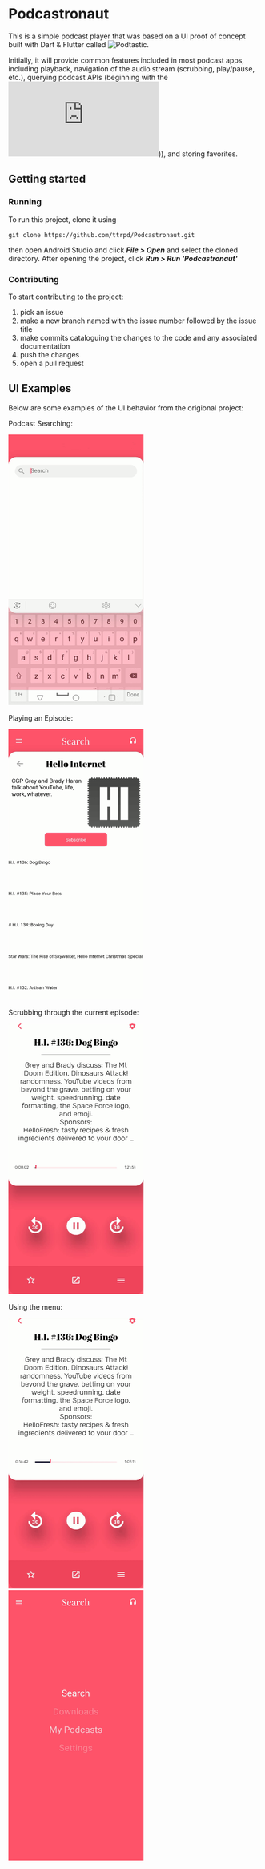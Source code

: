 # Podcastronaut
This is a simple podcast player that was based on a UI proof of concept built with Dart & Flutter called ![Podtastic](https://github.com/ttrpd/Podtastic).

Initially, it will provide common features included in most podcast apps, including playback, navigation of the audio stream (scrubbing, play/pause, etc.),
querying podcast APIs (beginning with the ![iTunesSearchAPI](https://developer.apple.com/library/archive/documentation/AudioVideo/Conceptual/iTuneSearchAPI/index.html))), and storing favorites.

## Getting started
### Running
To run this project, clone it using 
```
git clone https://github.com/ttrpd/Podcastronaut.git
```
then open Android Studio and click _**File > Open**_ and select the cloned directory. After opening the project, click _**Run > Run 'Podcastronaut'**_
### Contributing
To start contributing to the project: 
1. pick an issue
2. make a new branch named with the issue number followed by the issue title
3. make commits cataloguing the changes to the code and any associated documentation
4. push the changes
5. open a pull request

## UI Examples
Below are some examples of the UI behavior from the origional project:

Podcast Searching:

<img src="./docs/Demos/Podcast_Searching.gif" width="270" height="540" />


Playing an Episode:

<img src="./docs/Demos/Play_Episode_From_Podcast_View.gif" width="270" height="540" />

Scrubbing through the current episode:

<img src="./docs/Demos/Scrub_Through_Currently_Playing_Podcast.gif" width="270" height="540" />

Using the menu:

<img src="./docs/Demos/Now_Playing_And_Podcast_View_Back_Button_Behavior.gif" width="270" height="540" />
<img src="./docs/Demos/Menu_Button_Behavior.gif" width="270" height="540" />
